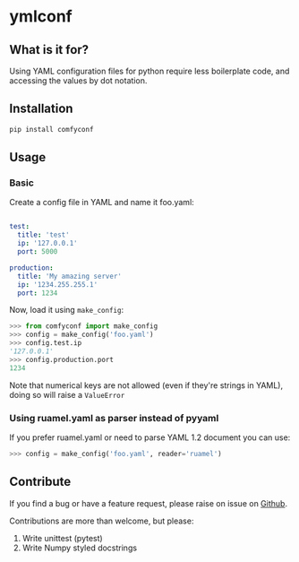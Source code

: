 # ymlconf

## What is it for?

Using YAML configuration files for python require less boilerplate code, and accessing the values by dot notation.

## Installation

```bash
pip install comfyconf
```

## Usage

### Basic

Create a config file in YAML and name it foo.yaml:

```yaml

test:
  title: 'test' 
  ip: '127.0.0.1' 
  port: 5000

production:
  title: 'My amazing server' 
  ip: '1234.255.255.1' 
  port: 1234
```

Now, load it using `make_config`:

```python
>>> from comfyconf import make_config   
>>> config = make_config('foo.yaml')
>>> config.test.ip
'127.0.0.1'
>>> config.production.port
1234  
```

Note that numerical keys are not allowed (even if they're strings in YAML), doing so will raise a `ValueError` 

### Using ruamel.yaml as parser instead of pyyaml

If you prefer ruamel.yaml or need to parse YAML 1.2 document you can use:

```python 
>>> config = make_config('foo.yaml', reader='ruamel')
```

## Contribute

If you find a bug or have a feature request, please raise on issue on [Github](https://github.com/edager/comfyconf/issues). 

Contributions are more than welcome, but please:

 1. Write unittest (pytest) 
 2. Write Numpy styled docstrings     
